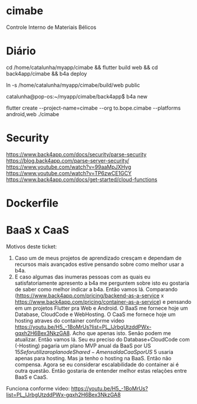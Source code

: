 # cimabe

Controle Interno de Materiais Bélicos

# Diário

cd /home/catalunha/myapp/cimabe && flutter build web && cd back4app/cimabe && b4a deploy

ln -s /home/catalunha/myapp/cimabe/build/web public


catalunha@pop-os:~/myapp/cimabe/back4app$ b4a new

flutter create --project-name=cimabe --org to.bope.cimabe --platforms android,web ./cimabe

# Security
https://www.back4app.com/docs/security/parse-security
https://blog.back4app.com/parse-server-security/
https://www.youtube.com/watch?v=99aaMpJXHyg
https://www.youtube.com/watch?v=TP6zwCE1GCY
https://www.back4app.com/docs/get-started/cloud-functions
# Dockerfile

# BaaS x CaaS
Motivos deste ticket:
1) Caso um de meus projetos de aprendizado cresçam e dependam de recursos mais avançados estive pensando sobre como melhor usar a b4a.
2) E caso algumas das inumeras pessoas com as quais eu satisfatoriamente apresento a b4a me perguntem sobre isto eu gostaria de saber como melhor indicar a b4a.
Então vamos lá.
Comparando (https://www.back4app.com/pricing/backend-as-a-service x https://www.back4app.com/pricing/container-as-a-service) e pensando em um projetos Flutter pra Web e Android.
O BaaS me fornece hoje um Database, CloudCode e WebHosting.
O CaaS me fornece hoje um hosting atraves do container conforme video https://youtu.be/H5_-1BoMrUs?list=PL_lJrbgUtzddPWx-gqxh2H6Bex3NkzGA8. Acho que apenas isto. Senão podem me atualizar.
Então vamos lá.
Seu eu preciso do Database+CloudCode com (-Hosting) pagaria um plano MVP anual da BaaS por US $15
Se for utilizar o plano de Shared-A mensal da CaaS por US$ 5 usaria apenas para hosting. 
Mas ja tenho o hosting na BaaS. Então não compensa.
Agora se eu considerar escalabilidade do container ai é outra questão. 
Então gostaria de entender melhor estas relações entre BaaS e CaaS. 



Funciona conforme video: https://youtu.be/H5_-1BoMrUs?list=PL_lJrbgUtzddPWx-gqxh2H6Bex3NkzGA8




